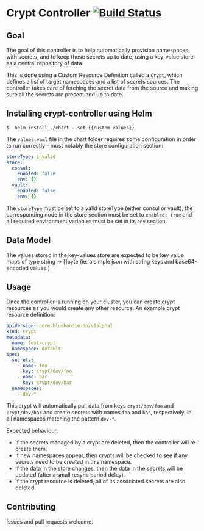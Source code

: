 # Crypt Controller [![Build Status](https://travis-ci.org/bluehoodie/crypt-controller.svg?branch=master)](https://travis-ci.org/bluehoodie/crypt-controller)

## Goal

The goal of this controller is to help automatically provision namespaces with secrets, and to keep those secrets up to date, using a key-value store as a central repository of data.

This is done using a Custom Resource Definition called a `Crypt`, which defines a list of target namespaces and a list of secrets sources.  The controller takes care of fetching the secret data from the source and making sure all the secrets are present and up to date.

## Installing crypt-controller using Helm

```console
$  helm install ./chart --set {{custom values}}
```

The `values.yaml` file in the chart folder requires some configuration in order to run correctly - most notably the store configuration section:

```yaml
storeType: invalid
store:
  consul:
    enabled: false
    env: {}
  vault:
    enabled: false
    env: {}
```

The `storeType` must be set to a valid storeType (either consul or vault), the corresponding node in the store section must be set to `enabled: true` and all required environment variables must be set in its `env` section.

## Data Model

The values stored in the key-values store are expected to be key value maps of type string -> []byte (ie: a simple json with string keys and base64-encoded values.)

## Usage

Once the controller is running on your cluster, you can create crypt resources as you would create any other resource. An example crypt resource definition:

```yaml
apiVersion: core.bluehoodie.io/v1alpha1
kind: Crypt
metadata:
  name: test-crypt
  namespace: default
spec:
  secrets:
    - name: foo
      key: crypt/dev/foo
    - name: bar
      key: crypt/dev/bar
  namespaces:
    - dev-*
```

This crypt will automatically pull data from keys `crypt/dev/foo` and `crypt/dev/bar` and create secrets with names `foo` and `bar`, respectively, in all namespaces matching the pattern `dev-*`.

Expected behaviour:
- If the secrets managed by a crypt are deleted, then the controller will re-create them.
- If new namespaces appear, then crypts will be checked to see if any secrets need to be created in this namespace.
- If the data in the store changes, then the data in the secrets will be updated (after a small resync period delay).
- If the crypt resource is deleted, all of its associated secrets are also deleted.

## Contributing

Issues and pull requests welcome.